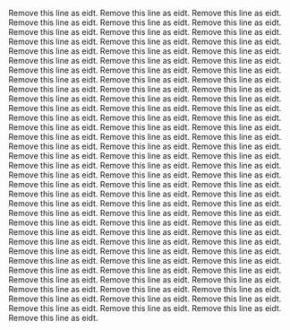 Remove this line as eidt.
Remove this line as eidt.
Remove this line as eidt.
Remove this line as eidt.
Remove this line as eidt.
Remove this line as eidt.
Remove this line as eidt.
Remove this line as eidt.
Remove this line as eidt.
Remove this line as eidt.
Remove this line as eidt.
Remove this line as eidt.
Remove this line as eidt.
Remove this line as eidt.
Remove this line as eidt.
Remove this line as eidt.
Remove this line as eidt.
Remove this line as eidt.
Remove this line as eidt.
Remove this line as eidt.
Remove this line as eidt.
Remove this line as eidt.
Remove this line as eidt.
Remove this line as eidt.
Remove this line as eidt.
Remove this line as eidt.
Remove this line as eidt.
Remove this line as eidt.
Remove this line as eidt.
Remove this line as eidt.
Remove this line as eidt.
Remove this line as eidt.
Remove this line as eidt.
Remove this line as eidt.
Remove this line as eidt.
Remove this line as eidt.
Remove this line as eidt.
Remove this line as eidt.
Remove this line as eidt.
Remove this line as eidt.
Remove this line as eidt.
Remove this line as eidt.
Remove this line as eidt.
Remove this line as eidt.
Remove this line as eidt.
Remove this line as eidt.
Remove this line as eidt.
Remove this line as eidt.
Remove this line as eidt.
Remove this line as eidt.
Remove this line as eidt.
Remove this line as eidt.
Remove this line as eidt.
Remove this line as eidt.
Remove this line as eidt.
Remove this line as eidt.
Remove this line as eidt.
Remove this line as eidt.
Remove this line as eidt.
Remove this line as eidt.
Remove this line as eidt.
Remove this line as eidt.
Remove this line as eidt.
Remove this line as eidt.
Remove this line as eidt.
Remove this line as eidt.
Remove this line as eidt.
Remove this line as eidt.
Remove this line as eidt.
Remove this line as eidt.
Remove this line as eidt.
Remove this line as eidt.
Remove this line as eidt.
Remove this line as eidt.
Remove this line as eidt.
Remove this line as eidt.
Remove this line as eidt.
Remove this line as eidt.
Remove this line as eidt.
Remove this line as eidt.
Remove this line as eidt.
Remove this line as eidt.
Remove this line as eidt.
Remove this line as eidt.
Remove this line as eidt.
Remove this line as eidt.
Remove this line as eidt.
Remove this line as eidt.
Remove this line as eidt.
Remove this line as eidt.
Remove this line as eidt.
Remove this line as eidt.
Remove this line as eidt.
Remove this line as eidt.
Remove this line as eidt.
Remove this line as eidt.
Remove this line as eidt.
